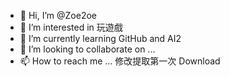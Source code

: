 - 👋 Hi, I’m @Zoe2oe
- 👀 I’m interested in 玩遊戲
- 🌱 I’m currently learning GitHub and AI2
- 💞️ I’m looking to collaborate on ...
- 📫 How to reach me ...
修改提取第一次
Download

<!---
Zoe2oe/Zoe2oe is a ✨ special ✨ repository because its `README.md` (this file) appears on your GitHub profile.
You can click the Preview link to take a look at your changes.
--->
